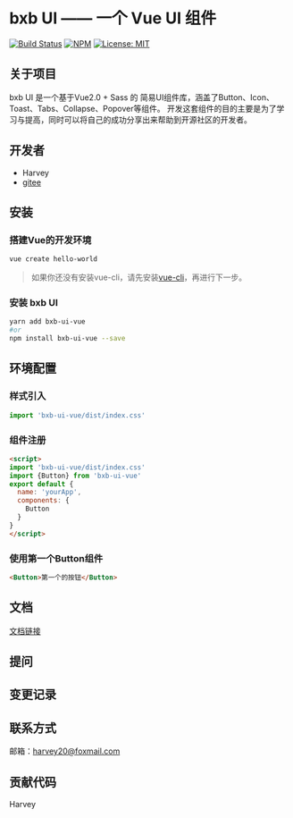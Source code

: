 # bxb UI —— 一个 Vue UI 组件
[![Build Status](https://travis-ci.com/kekexilinan/bxb-ui.svg?branch=master)](https://travis-ci.com/kekexilinan/bxb-ui)
[![NPM](https://img.shields.io/npm/v/bxb-ui-vue)](https://npmjs.org/package/bxb-ui-vue)
[![License: MIT](https://img.shields.io/badge/License-MIT-yellow.svg)](https://opensource.org/licenses/MIT)

## 关于项目
bxb UI 是一个基于Vue2.0 + Sass 的 简易UI组件库，涵盖了Button、Icon、Toast、Tabs、Collapse、Popover等组件。
开发这套组件的目的主要是为了学习与提高，同时可以将自己的成功分享出来帮助到开源社区的开发者。<br>

## 开发者
* Harvey
* [gitee](https://gitee.com/harvey20)


## 安装
### 搭建Vue的开发环境
```sh
vue create hello-world
```
> 如果你还没有安装vue-cli，请先安装[vue-cli](https://cli.vuejs.org/zh/guide/installation.html)，再进行下一步。
### 安装 bxb UI
```sh
yarn add bxb-ui-vue
#or
npm install bxb-ui-vue --save
```
## 环境配置
### 样式引入
```js
import 'bxb-ui-vue/dist/index.css'
```
### 组件注册
```html
<script>
import 'bxb-ui-vue/dist/index.css'
import {Button} from 'bxb-ui-vue'
export default {
  name: 'yourApp',
  components: {
    Button
  }
}
</script>
```
### 使用第一个Button组件
```html
<Button>第一个的按钮</Button>
```

## 文档
[文档链接](http://harvey20.gitee.io/bxb-ui/)
## 提问

## 变更记录

## 联系方式

邮箱：harvey20@foxmail.com

## 贡献代码
Harvey


